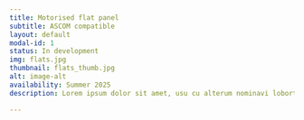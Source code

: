 ```yaml
---
title: Motorised flat panel
subtitle: ASCOM compatible
layout: default
modal-id: 1
status: In development
img: flats.jpg
thumbnail: flats_thumb.jpg
alt: image-alt
availability: Summer 2025
description: Lorem ipsum dolor sit amet, usu cu alterum nominavi lobortis. At duo novum diceret. Tantas apeirian vix et, usu sanctus postulant inciderint ut, populo diceret necessitatibus in vim. Cu eum dicam feugiat noluisse.

---
```


